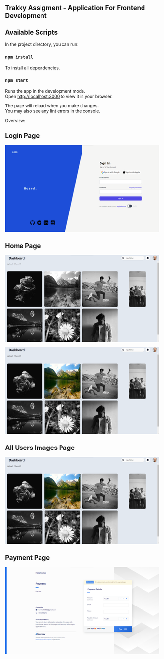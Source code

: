 ## Trakky Assigment - Application For Frontend Development

## Available Scripts

In the project directory, you can run:

### `npm install`

To install all dependencies.

### `npm start`

Runs the app in the development mode.\
Open [http://localhost:3000](http://localhost:3000) to view it in your browser.

The page will reload when you make changes.\
You may also see any lint errors in the console.

Overview:

## Login Page
![Login Page](https://github.com/IamHarsh05/Trakky-Assignment/blob/main/public/Photo/Login_Page.png)

## Home Page
![1. Home Page ](https://github.com/IamHarsh05/Trakky-Assignment/blob/main/public/Photo/Home_Page.png)

![2. Home Page](https://github.com/IamHarsh05/Trakky-Assignment/blob/main/public/Photo/Home_Page_1.png)

## All Users Images Page
![All Users Images Page](https://github.com/IamHarsh05/Trakky-Assignment/blob/main/public/Photo/Home_Page_1.png)

## Payment Page
![Payment Page](https://github.com/IamHarsh05/Trakky-Assignment/blob/main/public/Photo/Payment_Page.png)


